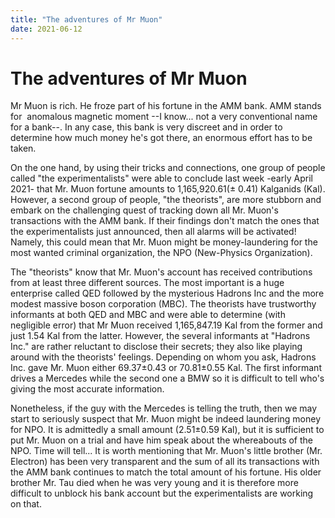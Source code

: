 ```yaml
---
title: "The adventures of Mr Muon"
date: 2021-06-12
---
```


# The adventures of Mr Muon

Mr Muon is rich. He froze part of his fortune in the AMM bank. AMM stands for  anomalous magnetic moment --I know... not a very conventional name for a bank--. In any case, this bank is very discreet and in order to determine how much money he's got there, an enormous effort has to be taken. 

On the one hand, by using their tricks and connections, one group of people called "the experimentalists" were able to conclude last week -early April 2021- that Mr. Muon fortune amounts to 1,165,920.61(± 0.41) Kalganids (Kal). However, a second group of people, "the theorists", are more stubborn and embark on the challenging quest of tracking down all Mr. Muon's transactions with the AMM bank. If their findings don't match the ones that the experimentalists just announced, then all alarms will be activated! Namely, this could mean that Mr. Muon might be money-laundering for the most wanted criminal organization, the NPO (New-Physics Organization). 

The "theorists" know that Mr. Muon's account has received contributions from at least three different sources. The most important is a huge enterprise called QED followed by the mysterious Hadrons Inc and the more modest massive boson corporation (MBC). The theorists have trustworthy informants at both QED and MBC and were able to determine (with negligible error) that Mr Muon received 1,165,847.19 Kal from the former and just 1.54 Kal from the latter. However, the several informants at "Hadrons Inc." are rather reluctant to disclose their secrets; they also like playing around with the theorists' feelings. Depending on whom you ask, Hadrons Inc. gave Mr. Muon either 69.37±0.43 or 70.81±0.55 Kal. The first informant drives a Mercedes while the second one a BMW so it is difficult to tell who's giving the most accurate information. 

Nonetheless, if the guy with the Mercedes is telling the truth, then we may start to seriously suspect that Mr. Muon might be indeed laundering money for NPO. It is admittedly a small amount (2.51±0.59 Kal), but it is sufficient to put Mr. Muon on a trial and have him speak about the whereabouts of the NPO. Time will tell... It is worth mentioning that Mr. Muon's little brother (Mr. Electron) has been very transparent and the sum of all its transactions with the AMM bank continues to match the total amount of his fortune. His older brother Mr. Tau died when he was very young and it is therefore more difficult to unblock his bank account but the experimentalists are working on that.
